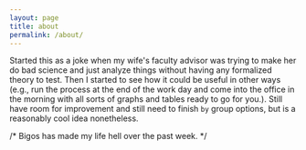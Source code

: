 ```yaml
---
layout: page
title: about
permalink: /about/
---
```


Started this as a joke when my wife's faculty advisor was trying to make her do bad science and just analyze things without having any formalized theory to test.  Then I started to see how it could be useful in other ways (e.g., run the process at the end of the work day and come into the office in the morning with all sorts of graphs and tables ready to go for you.).  Still have room for improvement and still need to finish `by` group options, but is a reasonably cool idea nonetheless.

/* Bigos has made my life hell over the past week. */

